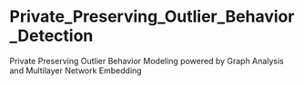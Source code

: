 # Private_Preserving_Outlier_Behavior_Detection
Private Preserving Outlier Behavior Modeling powered by Graph Analysis and Multilayer Network Embedding
